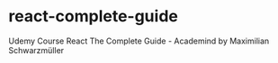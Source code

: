 # react-complete-guide
Udemy Course React The Complete Guide - Academind by Maximilian Schwarzmüller
